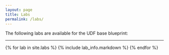 ```yaml
---
layout: page
title: Labs
permalink: /labs/
---
```


The following labs are available for the UDF base blueprint:

---

{% for lab in site.labs %}
{% include lab_info.markdown %}
{% endfor %}
